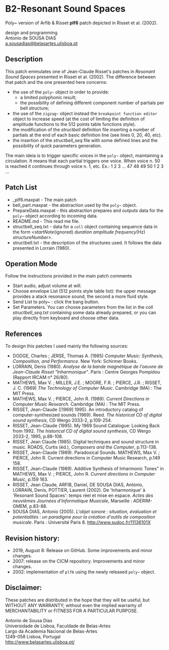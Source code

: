 # B2-Resonant Sound Spaces
Poly~ version of Arfib & Risset __plf6__ patch depicted in Risset et al. (2002).<br>

design and programming<br>
Antonio de SOUSA DIAS<br>
a.sousadias@belasartes.ulisboa.pt


## Description
This patch emmulates one of Jean-Claude Risset's patches in _Resonant Sound Spaces_ presented in Risset et al. (2002). The difference between that patch and the one presented here concerns:<br>
- the use of the `poly~` object in order to provide:<br>
  - a limited polyphonic result;<br>
  - the possibility of defining different component number of partials per bell structure;<br>
- the use of the `zigzag~` object instead the `breakpoint function editor` object to increase speed (at the cost of limiting the definition of amplitude functions to the 512 points table functions style).<br>
- the modification of the _structbell_ definition file inserting a number of partials at the end of each basic definition line (see lines 0, 20, 40, etc).<br>
- the insertion of the _structbell_seq_ file with some defined lines and the possibility of quick parameters generation.<br>

The main ideia is to trigger specific voices in the `poly~` object, maintaining a circulation. It means that each partial triggers one voice. When voice n. 50 is reached it continues through voice n. 1, etc. Ex.: 1 2 3 ... 47 48 49 50 1 2 3 ...<br>

## Patch List
- \_plf6.maxpat - The main patch<br>
- bell_part.maxpat - the abstraction used by the `poly~` object.<br>
- PrepareData.maxpat - this abstraction prepares and outputs data for the `poly~` object according to incoming data.<br>
- README.md - This read me file.<br>
- structbell_seq.txt - data for a `coll` object containing sequence data in the form <_startNote_(ignored) _duration_ _amplitude_ _frequency_(Hz) _structureNumber_>.<br>
- structbell.txt - the description of the structures used. It follows the data presented in Lorrain (1980).<br>

## Operation Mode
Follow the instructions provided in the main patch comments<br>
- Start audio, adjust volume at will.<br>
- Choose envelope List (512 points style table list): the upper message provides a atack resonance sound, the second a more fluid style.<br>
- Send List to poly~ : click the bang button.<br>
- Set Parameters. You can choose parameters from the list in the coll _structbell_seq.txt_ containing some data already prepared, or you can play directly from keyboard and choose other data.

## References
To design this patches I used mainly the following sources:<br>
- DODGE, Charles ; JERSE, Thomas A. (1985) _Computer Music: Synthesis, Composition, and Performance_. New York: Schirmer Books.
- LORRAIN, Denis (1980). _Analyse de la bande magnétique de l'oeuvre de Jean-Claude Risset "Inharmonique"_. Paris : Centre Georges Pompidou (Rapport IRCAM n° 26/80).
- MATHEWS, Max V. ; MILLER, J.E. ; MOORE, F.R. ; PIERCE, J.R. ; RISSET, J. C. (1969) _The Technology of Computer Music_. Cambridge (MA) : The MIT Press.
- MATHEWS, Max V. ; PIERCE, John R. (1989). _Current Directions in Computer Music Research_. Cambridge (MA) : The MIT Press.
- RISSET, Jean-Claude ([1969] 1995). An introductory catalog of computer-synthesized sounds (1969). Reed. _The historical CD of digital sound synthesis_, CD Wergo 2033-2, p.109-254.
- RISSET, Jean-Claude (1995). My 1969 Sound Catalogue: Looking Back from 1992. _The historical CD of digital sound synthesis_, CD Wergo 2033-2, 1995, p.88-108.
- RISSET, Jean Claude (1985). Digital techniques and sound structure in music. ROADS, Curtis (éd.), _Composers and the Computer_, p.113-138.
- RISSET, Jean-Claude (1989). Paradoxical Sounds. MATHEWS, Max V. ; PIERCE, John R. Current directions in Computer Music Research, p.149 158.
- RISSET, Jean-Claude (1989). Additive Synthesis of Inharmonic Tones" in MATHEWS, Max V. ; PIERCE, John R. _Current directions in Computer Music_, p.159 163.
- RISSET, Jean Claude, ARFIB, Daniel, DE SOUSA DIAS, António, LORRAIN, Denis, POTTIER, Laurent (2002). De 'Inharmonique' à 'Resonant Sound Spaces':  temps réel et mise en espace. _Actes des neuvièmes Journées d’Informatique Musicale_, Marseille : ADERIM-GMEM, p.83-88.
- SOUSA DIAS, Antonio (2005). _L'objet sonore : situation, évaluation et potentialités : un paradigme pour la création d'outils de composition musicale_. Paris : Université Paris 8. http://www.sudoc.fr/11136101X

## Revision history:
- 2019, August 8: Release on GitHub. Some improvements and minor changes.
- 2007: release on the CICM repository. Improvements and minor changes.
- 2002: implementation of `plf6` using the newly released `poly~` object.


## Disclaimer:
These patches are distributed in the hope that they will be useful, but WITHOUT ANY WARRANTY; without even the implied warranty of MERCHANTABILITY or FITNESS FOR A PARTICULAR PURPOSE.<br>


Antonio de Sousa Dias<br>
Universidade de Lisboa, Faculdade de Belas-Artes<br>
Largo da Academia Nacional de Belas-Artes<br>
1249-058 Lisboa, Portugal<br>
http://www.belasartes.ulisboa.pt/

